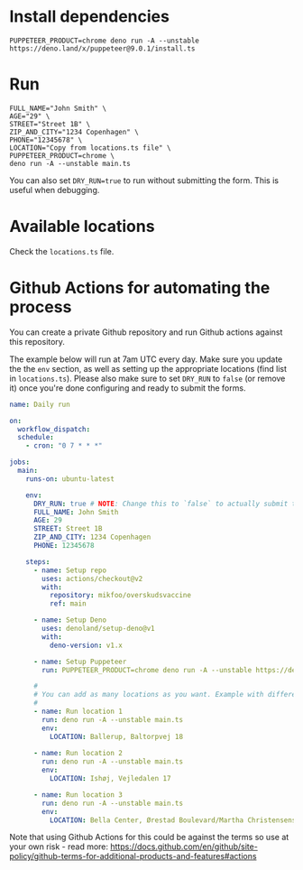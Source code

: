 # Install dependencies

```
PUPPETEER_PRODUCT=chrome deno run -A --unstable https://deno.land/x/puppeteer@9.0.1/install.ts
```

# Run

```
FULL_NAME="John Smith" \
AGE="29" \
STREET="Street 1B" \
ZIP_AND_CITY="1234 Copenhagen" \
PHONE="12345678" \
LOCATION="Copy from locations.ts file" \
PUPPETEER_PRODUCT=chrome \
deno run -A --unstable main.ts
```

You can also set `DRY_RUN=true` to run without submitting the form. This is
useful when debugging.

# Available locations

Check the `locations.ts` file.

# Github Actions for automating the process

You can create a private Github repository and run Github actions against this repository.

The example below will run at 7am UTC every day. Make sure you update the the `env` section, as well as setting up the appropriate locations (find list in `locations.ts`). Please also make sure to set `DRY_RUN` to `false` (or remove it) once you're done configuring and ready to submit the forms.

```yaml
name: Daily run

on:
  workflow_dispatch:
  schedule:
    - cron: "0 7 * * *"

jobs:
  main:
    runs-on: ubuntu-latest

    env:
      DRY_RUN: true # NOTE: Change this to `false` to actually submit the form!
      FULL_NAME: John Smith
      AGE: 29
      STREET: Street 1B
      ZIP_AND_CITY: 1234 Copenhagen
      PHONE: 12345678

    steps:
      - name: Setup repo
        uses: actions/checkout@v2
        with:
          repository: mikfoo/overskudsvaccine
          ref: main

      - name: Setup Deno
        uses: denoland/setup-deno@v1
        with:
          deno-version: v1.x

      - name: Setup Puppeteer
        run: PUPPETEER_PRODUCT=chrome deno run -A --unstable https://deno.land/x/puppeteer@9.0.1/install.ts

      #
      # You can add as many locations as you want. Example with different 3 locations:
      #
      - name: Run location 1
        run: deno run -A --unstable main.ts
        env:
          LOCATION: Ballerup, Baltorpvej 18
          
      - name: Run location 2
        run: deno run -A --unstable main.ts
        env:
          LOCATION: Ishøj, Vejledalen 17

      - name: Run location 3
        run: deno run -A --unstable main.ts
        env:
          LOCATION: Bella Center, Ørestad Boulevard/Martha Christensens Vej, København S
```

Note that using Github Actions for this could be against the terms so use at your own risk - read more: https://docs.github.com/en/github/site-policy/github-terms-for-additional-products-and-features#actions
